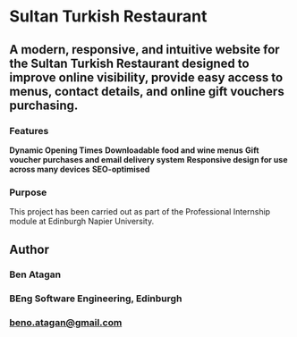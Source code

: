 # Sultan Turkish Restaurant
## A modern, responsive, and intuitive website for the Sultan Turkish Restaurant designed to improve online visibility, provide easy access to menus, contact details, and online gift vouchers purchasing.

### Features
**Dynamic Opening Times**
**Downloadable food and wine menus**
**Gift voucher purchases and email delivery system**
**Responsive design for use across many devices**
**SEO-optimised**

### Purpose 
This project has been carried out as part of the Professional Internship module at Edinburgh Napier University.

## Author
### Ben Atagan
### BEng Software Engineering, Edinburgh
### beno.atagan@gmail.com


